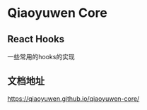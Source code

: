 # Qiaoyuwen Core

## React Hooks
一些常用的hooks的实现

## 文档地址

https://qiaoyuwen.github.io/qiaoyuwen-core/
